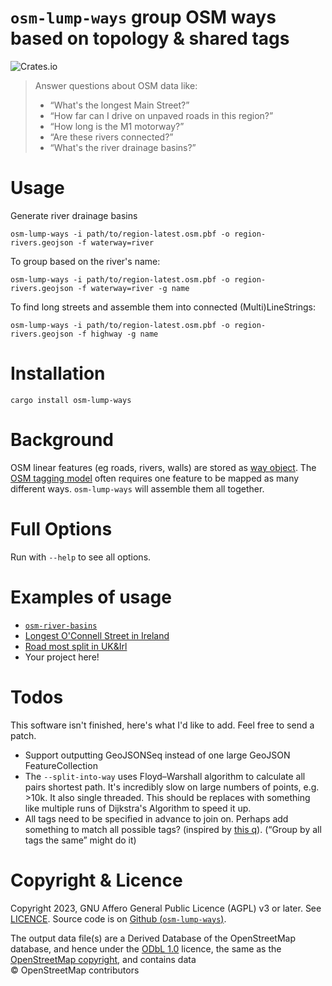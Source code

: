 # `osm-lump-ways` group OSM ways based on topology & shared tags

![Crates.io](https://img.shields.io/crates/d/osm-lump-ways)


> Answer questions about OSM data like:
>
> * “What's the longest Main Street?”
> * “How far can I drive on unpaved roads in this region?”
> * “How long is the M1 motorway?”
> * “Are these rivers connected?”
> * “What's the river drainage basins?”

# Usage

Generate river drainage basins

	osm-lump-ways -i path/to/region-latest.osm.pbf -o region-rivers.geojson -f waterway=river

To group based on the river's name:

	osm-lump-ways -i path/to/region-latest.osm.pbf -o region-rivers.geojson -f waterway=river -g name

To find long streets and assemble them into connected (Multi)LineStrings:

	osm-lump-ways -i path/to/region-latest.osm.pbf -o region-rivers.geojson -f highway -g name

# Installation

	cargo install osm-lump-ways

# Background

OSM linear features (eg roads, rivers, walls) are stored as [way
object](https://wiki.openstreetmap.org/wiki/Way). The [OSM tagging
model](https://wiki.openstreetmap.org/wiki/Tags) often requires one feature to
be mapped as many different ways. `osm-lump-ways` will assemble them all together.



# Full Options

Run with `--help` to see all options.

# Examples of usage

* [`osm-river-basins`](https://github.com/amandasaurus/osm-river-basins)
* [Longest O'Connell Street in Ireland](https://en.osm.town/@amapanda/110270516183776589)
* [Road most split in UK&Irl](https://en.osm.town/@amapanda/110762435236476901)
* Your project here!

# Todos

This software isn't finished, here's what I'd like to add. Feel free to send a patch.

* Support outputting GeoJSONSeq instead of one large GeoJSON FeatureCollection
* The `--split-into-way` uses Floyd–Warshall algorithm to calculate all pairs
  shortest path. It's incredibly slow on large numbers of points, e.g. >10k. It
  also single threaded. This should be replaces with something like multiple
  runs of Dijkstra's Algorithm to speed it up.
* All tags need to be specified in advance to join on. Perhaps add something to
  match all possible tags? (inspired by [this
  q](https://en.osm.town/@grischard/110763741292331075)). (“Group by all tags
  the same” might do it)


# Copyright & Licence

Copyright 2023, GNU Affero General Public Licence (AGPL) v3 or later. See [LICENCE](./LICENCE).
Source code is on [Github (`osm-lump-ways`)](https://github.com/amandasaurus/osm-lump-ways).

The output data file(s) are a Derived Database of the OpenStreetMap database,
and hence under the [ODbL 1.0](https://opendatacommons.org/licenses/odbl/)
licence, the same as the
[OpenStreetMap copyright](https://www.openstreetmap.org/copyright), and
contains data © OpenStreetMap contributors
